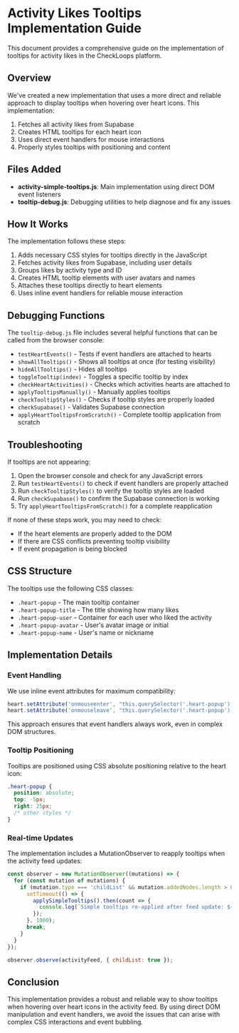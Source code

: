 # Activity Likes Tooltips Implementation Guide

This document provides a comprehensive guide on the implementation of tooltips for activity likes in the CheckLoops platform.

## Overview

We've created a new implementation that uses a more direct and reliable approach to display tooltips when hovering over heart icons. This implementation:

1. Fetches all activity likes from Supabase
2. Creates HTML tooltips for each heart icon
3. Uses direct event handlers for mouse interactions
4. Properly styles tooltips with positioning and content

## Files Added

- **activity-simple-tooltips.js**: Main implementation using direct DOM event listeners
- **tooltip-debug.js**: Debugging utilities to help diagnose and fix any issues

## How It Works

The implementation follows these steps:

1. Adds necessary CSS styles for tooltips directly in the JavaScript
2. Fetches activity likes from Supabase, including user details
3. Groups likes by activity type and ID
4. Creates HTML tooltip elements with user avatars and names
5. Attaches these tooltips directly to heart elements
6. Uses inline event handlers for reliable mouse interaction

## Debugging Functions

The `tooltip-debug.js` file includes several helpful functions that can be called from the browser console:

- `testHeartEvents()` - Tests if event handlers are attached to hearts
- `showAllTooltips()` - Shows all tooltips at once (for testing visibility)
- `hideAllTooltips()` - Hides all tooltips
- `toggleTooltip(index)` - Toggles a specific tooltip by index
- `checkHeartActivities()` - Checks which activities hearts are attached to
- `applyTooltipsManually()` - Manually applies tooltips 
- `checkTooltipStyles()` - Checks if tooltip styles are properly loaded
- `checkSupabase()` - Validates Supabase connection
- `applyHeartTooltipsFromScratch()` - Complete tooltip application from scratch

## Troubleshooting

If tooltips are not appearing:

1. Open the browser console and check for any JavaScript errors
2. Run `testHeartEvents()` to check if event handlers are properly attached
3. Run `checkTooltipStyles()` to verify the tooltip styles are loaded
4. Run `checkSupabase()` to confirm the Supabase connection is working
5. Try `applyHeartTooltipsFromScratch()` for a complete reapplication

If none of these steps work, you may need to check:
- If the heart elements are properly added to the DOM
- If there are CSS conflicts preventing tooltip visibility
- If event propagation is being blocked

## CSS Structure

The tooltips use the following CSS classes:

- `.heart-popup` - The main tooltip container
- `.heart-popup-title` - The title showing how many likes
- `.heart-popup-user` - Container for each user who liked the activity
- `.heart-popup-avatar` - User's avatar image or initial
- `.heart-popup-name` - User's name or nickname

## Implementation Details

### Event Handling

We use inline event attributes for maximum compatibility:

```javascript
heart.setAttribute('onmouseenter', "this.querySelector('.heart-popup').style.display = 'block';");
heart.setAttribute('onmouseleave', "this.querySelector('.heart-popup').style.display = 'none';");
```

This approach ensures that event handlers always work, even in complex DOM structures.

### Tooltip Positioning

Tooltips are positioned using CSS absolute positioning relative to the heart icon:

```css
.heart-popup {
  position: absolute;
  top: -5px;
  right: 25px;
  /* other styles */
}
```

### Real-time Updates

The implementation includes a MutationObserver to reapply tooltips when the activity feed updates:

```javascript
const observer = new MutationObserver((mutations) => {
  for (const mutation of mutations) {
    if (mutation.type === 'childList' && mutation.addedNodes.length > 0) {
      setTimeout(() => {
        applySimpleTooltips().then(count => {
          console.log(`Simple tooltips re-applied after feed update: ${count} tooltips added`);
        });
      }, 1000);
      break;
    }
  }
});

observer.observe(activityFeed, { childList: true });
```

## Conclusion

This implementation provides a robust and reliable way to show tooltips when hovering over heart icons in the activity feed. By using direct DOM manipulation and event handlers, we avoid the issues that can arise with complex CSS interactions and event bubbling.